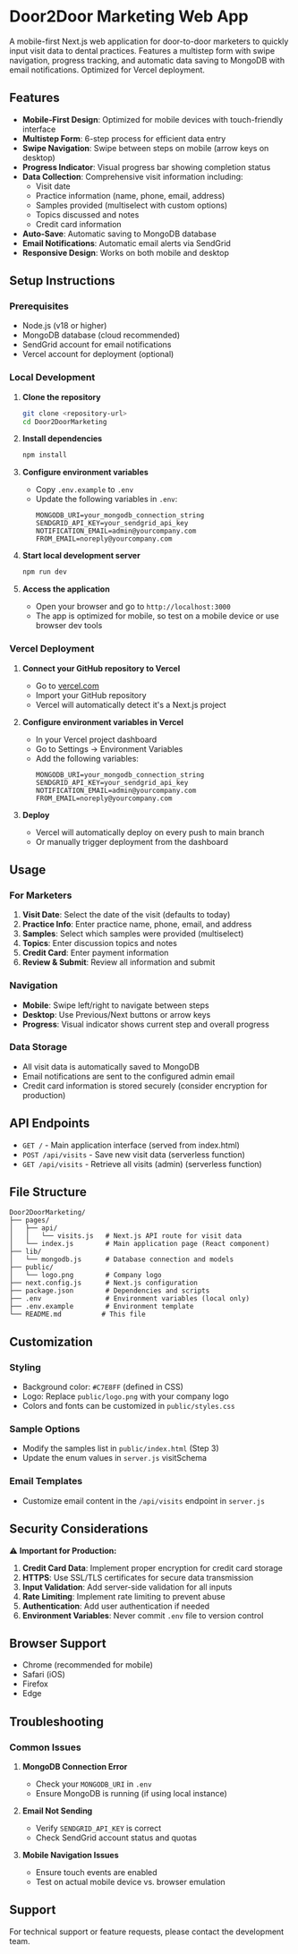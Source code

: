 # Door2Door Marketing Web App

A mobile-first Next.js web application for door-to-door marketers to quickly input visit data to dental practices. Features a multistep form with swipe navigation, progress tracking, and automatic data saving to MongoDB with email notifications. Optimized for Vercel deployment.

## Features

- **Mobile-First Design**: Optimized for mobile devices with touch-friendly interface
- **Multistep Form**: 6-step process for efficient data entry
- **Swipe Navigation**: Swipe between steps on mobile (arrow keys on desktop)
- **Progress Indicator**: Visual progress bar showing completion status
- **Data Collection**: Comprehensive visit information including:
  - Visit date
  - Practice information (name, phone, email, address)
  - Samples provided (multiselect with custom options)
  - Topics discussed and notes
  - Credit card information
- **Auto-Save**: Automatic saving to MongoDB database
- **Email Notifications**: Automatic email alerts via SendGrid
- **Responsive Design**: Works on both mobile and desktop

## Setup Instructions

### Prerequisites

- Node.js (v18 or higher)
- MongoDB database (cloud recommended)
- SendGrid account for email notifications
- Vercel account for deployment (optional)

### Local Development

1. **Clone the repository**
   ```bash
   git clone <repository-url>
   cd Door2DoorMarketing
   ```

2. **Install dependencies**
   ```bash
   npm install
   ```

3. **Configure environment variables**
   - Copy `.env.example` to `.env`
   - Update the following variables in `.env`:
     ```
     MONGODB_URI=your_mongodb_connection_string
     SENDGRID_API_KEY=your_sendgrid_api_key
     NOTIFICATION_EMAIL=admin@yourcompany.com
     FROM_EMAIL=noreply@yourcompany.com
     ```

4. **Start local development server**
   ```bash
   npm run dev
   ```

5. **Access the application**
   - Open your browser and go to `http://localhost:3000`
   - The app is optimized for mobile, so test on a mobile device or use browser dev tools

### Vercel Deployment

1. **Connect your GitHub repository to Vercel**
   - Go to [vercel.com](https://vercel.com)
   - Import your GitHub repository
   - Vercel will automatically detect it's a Next.js project

2. **Configure environment variables in Vercel**
   - In your Vercel project dashboard
   - Go to Settings → Environment Variables
   - Add the following variables:
     ```
     MONGODB_URI=your_mongodb_connection_string
     SENDGRID_API_KEY=your_sendgrid_api_key
     NOTIFICATION_EMAIL=admin@yourcompany.com
     FROM_EMAIL=noreply@yourcompany.com
     ```

3. **Deploy**
   - Vercel will automatically deploy on every push to main branch
   - Or manually trigger deployment from the dashboard

## Usage

### For Marketers

1. **Visit Date**: Select the date of the visit (defaults to today)
2. **Practice Info**: Enter practice name, phone, email, and address
3. **Samples**: Select which samples were provided (multiselect)
4. **Topics**: Enter discussion topics and notes
5. **Credit Card**: Enter payment information
6. **Review & Submit**: Review all information and submit

### Navigation

- **Mobile**: Swipe left/right to navigate between steps
- **Desktop**: Use Previous/Next buttons or arrow keys
- **Progress**: Visual indicator shows current step and overall progress

### Data Storage

- All visit data is automatically saved to MongoDB
- Email notifications are sent to the configured admin email
- Credit card information is stored securely (consider encryption for production)

## API Endpoints

- `GET /` - Main application interface (served from index.html)
- `POST /api/visits` - Save new visit data (serverless function)
- `GET /api/visits` - Retrieve all visits (admin) (serverless function)

## File Structure

```
Door2DoorMarketing/
├── pages/
│   ├── api/
│   │   └── visits.js   # Next.js API route for visit data
│   └── index.js        # Main application page (React component)
├── lib/
│   └── mongodb.js      # Database connection and models
├── public/
│   └── logo.png        # Company logo
├── next.config.js      # Next.js configuration
├── package.json        # Dependencies and scripts
├── .env                # Environment variables (local only)
├── .env.example        # Environment template
└── README.md          # This file
```

## Customization

### Styling
- Background color: `#C7E8FF` (defined in CSS)
- Logo: Replace `public/logo.png` with your company logo
- Colors and fonts can be customized in `public/styles.css`

### Sample Options
- Modify the samples list in `public/index.html` (Step 3)
- Update the enum values in `server.js` visitSchema

### Email Templates
- Customize email content in the `/api/visits` endpoint in `server.js`

## Security Considerations

⚠️ **Important for Production:**

1. **Credit Card Data**: Implement proper encryption for credit card storage
2. **HTTPS**: Use SSL/TLS certificates for secure data transmission
3. **Input Validation**: Add server-side validation for all inputs
4. **Rate Limiting**: Implement rate limiting to prevent abuse
5. **Authentication**: Add user authentication if needed
6. **Environment Variables**: Never commit `.env` file to version control

## Browser Support

- Chrome (recommended for mobile)
- Safari (iOS)
- Firefox
- Edge

## Troubleshooting

### Common Issues

1. **MongoDB Connection Error**
   - Check your `MONGODB_URI` in `.env`
   - Ensure MongoDB is running (if using local instance)

2. **Email Not Sending**
   - Verify `SENDGRID_API_KEY` is correct
   - Check SendGrid account status and quotas

3. **Mobile Navigation Issues**
   - Ensure touch events are enabled
   - Test on actual mobile device vs. browser emulation

## Support

For technical support or feature requests, please contact the development team.
